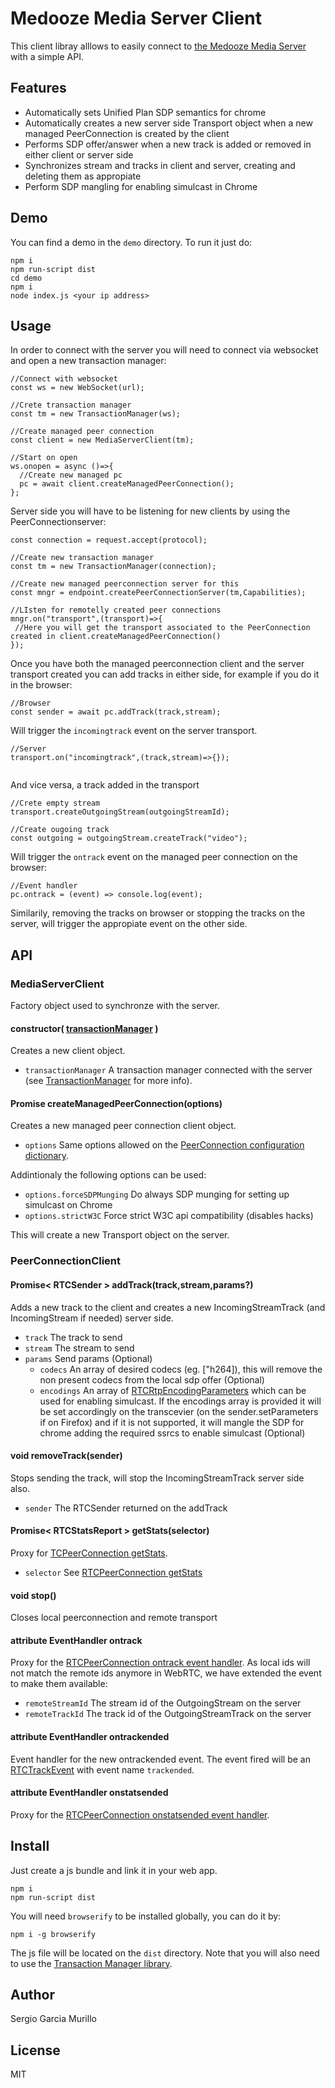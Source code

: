 # Medooze Media Server Client

This client libray alllows to easily connect to [the Medooze Media Server](https://github.com/medooze/media-server-node) with a simple API.

## Features

- Automatically sets Unified Plan SDP semantics for chrome
- Automatically creates a new server side Transport object when a new managed PeerConnection is created by the client
- Performs SDP offer/answer when a new track is added or removed in either client or server side
- Synchronizes stream and tracks in client and server, creating and deleting them as appropiate
- Perform SDP mangling for enabling simulcast in Chrome

 ## Demo

 You can find a demo in the `demo` directory. To run it just do:
 
 ```
 npm i
 npm run-script dist
 cd demo
 npm i
 node index.js <your ip address>
 ```
 
## Usage

In order to connect with the server you will need to connect via websocket and open a new transaction manager:

```
//Connect with websocket
const ws = new WebSocket(url);
	
//Crete transaction manager 
const tm = new TransactionManager(ws);
	
//Create managed peer connection
const client = new MediaServerClient(tm);
	
//Start on open
ws.onopen = async ()=>{
  //Create new managed pc 
  pc = await client.createManagedPeerConnection();
};
 ```
 
 Server side you will have to be listening for new clients by using the PeerConnectionserver:
 
 ```
const connection = request.accept(protocol);

//Create new transaction manager
const tm = new TransactionManager(connection);
			
//Create new managed peerconnection server for this
const mngr = endpoint.createPeerConnectionServer(tm,Capabilities);
	
//LIsten for remotelly created peer connections
mngr.on("transport",(transport)=>{
  //Here you will get the transport associated to the PeerConnection created in client.createManagedPeerConnection()
});
 ```
 
Once you have both the managed peerconnection client and the server transport created you can add tracks in either side, for example if you do it in the browser:

```
//Browser
const sender = await pc.addTrack(track,stream);
```

Will trigger the `incomingtrack` event on the server transport.

```
//Server 
transport.on("incomingtrack",(track,stream)=>{});
  
```

And vice versa, a track added in the transport

```
//Crete empty stream
transport.createOutgoingStream(outgoingStreamId);
			
//Create ougoing track
const outgoing = outgoingStream.createTrack("video");
```

Will trigger the `ontrack` event on the managed peer connection on the browser:

```
//Event handler
pc.ontrack = (event) => console.log(event);
```

Similarily, removing the tracks on browser or stopping the tracks on the server, will trigger the appropiate event on the other side.
 
## API

### MediaServerClient
Factory object used to synchronze with the server.

#### constructor( [transactionManager](https://github.com/medooze/transaction-manager) )
Creates a new client object.

- `transactionManager` A transaction manager connected with the server (see [TransactionManager](https://github.com/medooze/transaction-manager) for more info).
    
#### Promise<PeerConnectionClient> createManagedPeerConnection(options)
Creates a new managed peer connection client object. 
	
- `options` Same options allowed on the [PeerConnection configuration dictionary](https://www.w3.org/TR/webrtc/#rtcconfiguration-dictionary).

Addintionaly the following options can be used:
- `options.forceSDPMunging` Do always SDP munging for setting up simulcast on Chrome
- `options.strictW3C` Force strict W3C api compatibility (disables hacks)

This will create a new Transport object on the server.

### PeerConnectionClient

#### Promise< RTCSender > addTrack(track,stream,params?)

Adds a new track to the client and creates a new IncomingStreamTrack (and IncomingStream if needed) server side.
- `track`  The track to send
- `stream`  The stream to send
- `params` Send params (Optional)
	- `codecs` An array of desired codecs (eg. ["h264]), this will remove the non present codecs from the local sdp offer (Optional)
	- `encodings`  An array of [RTCRtpEncodingParameters](https://www.w3.org/TR/webrtc/#dom-rtcrtpencodingparameters) which can be used for enabling simulcast. If the encodings array is provided it will be set accordingly on the transcevier (on the sender.setParameters if on Firefox) and if it is not supported, it will mangle the SDP for chrome adding the required ssrcs to enable simulcast (Optional)
    
#### void removeTrack(sender)

Stops sending the track, will stop the IncomingStreamTrack server side also.

- `sender` The RTCSender returned on the addTrack
    
#### Promise< RTCStatsReport > getStats(selector)
 
Proxy for [TCPeerConnection getStats](https://www.w3.org/TR/webrtc/#dom-rtcpeerconnection-getstats).
 
- `selector` See [RTCPeerConnection getStats](tps://www.w3.org/TR/webrtc/#dom-rtcpeerconnection-getstats)
    
#### void stop()
Closes local peerconnection and remote transport

#### attribute EventHandler ontrack
  
Proxy for the [RTCPeerConnection ontrack event handler](https://www.w3.org/TR/webrtc/#dom-rtcpeerconnection-ontrack). As local ids will not match the remote ids anymore in WebRTC, we have extended the event to make them available:

- `remoteStreamId` The stream id of the OutgoingStream on the server
- `remoteTrackId`  The track id of the OutgoingStreamTrack on the server

#### attribute EventHandler ontrackended
  
Event handler for the new ontrackended event. The event fired will be an [RTCTrackEvent](https://www.w3.org/TR/webrtc/#dom-rtctrackevent) with event name `trackended`.
 
#### attribute EventHandler onstatsended
  
Proxy for the [RTCPeerConnection onstatsended event handler](https://www.w3.org/TR/webrtc/#dom-rtcpeerconnection-onstatsended).
  
## Install
  
Just create a js bundle and link it in your web app.

```
npm i
npm run-script dist
```

You  will need `browserify` to be installed globally, you can do it by:

```
npm i -g browserify
```

The js file will be located on the `dist` directory. Note that you will also need to use the [Transaction Manager library](https://github.com/medooze/transaction-manager).
 
 ## Author

 Sergio Garcia Murillo
 
 ## License

 MIT
